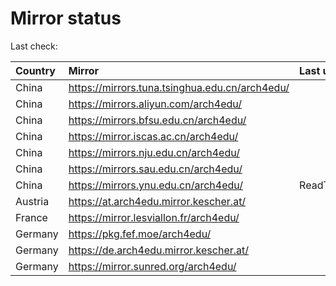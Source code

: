 <script src="./time.js"></script>
# Mirror status
Last check: <script type="text/javascript">localize(1682201789.1416745);</script>

|Country|Mirror|Last update|
|:------|:-----|:----------|
|China|https://mirrors.tuna.tsinghua.edu.cn/arch4edu/|<script type="text/javascript">localize(1682145160);</script>|
|China|https://mirrors.aliyun.com/arch4edu/|<script type="text/javascript">localize(1682145160);</script>|
|China|https://mirrors.bfsu.edu.cn/arch4edu/|<script type="text/javascript">localize(1682145160);</script>|
|China|https://mirror.iscas.ac.cn/arch4edu/|<script type="text/javascript">localize(1682188531);</script>|
|China|https://mirrors.nju.edu.cn/arch4edu/|<script type="text/javascript">localize(1682145160);</script>|
|China|https://mirrors.sau.edu.cn/arch4edu/|<script type="text/javascript">localize(1673850842);</script>|
|China|https://mirrors.ynu.edu.cn/arch4edu/|ReadTimeout|
|Austria|https://at.arch4edu.mirror.kescher.at/|<script type="text/javascript">localize(1682145160);</script>|
|France|https://mirror.lesviallon.fr/arch4edu/|<script type="text/javascript">localize(1682145160);</script>|
|Germany|https://pkg.fef.moe/arch4edu/|<script type="text/javascript">localize(1682145160);</script>|
|Germany|https://de.arch4edu.mirror.kescher.at/|<script type="text/javascript">localize(1682145160);</script>|
|Germany|https://mirror.sunred.org/arch4edu/|<script type="text/javascript">localize(1682145160);</script>|

<script src="./tablefilter/tablefilter.js"></script>
<script src="./table.js"></script>